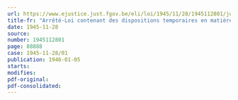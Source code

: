 ```yaml
---
url: https://www.ejustice.just.fgov.be/eli/loi/1945/11/28/1945112801/justel
title-fr: "Arrêté-Loi contenant des dispositions temporaires en matière de prescription"
date: 1945-11-28
source:
number: 1945112801
page: 88888
case: 1945-11-28/01
publication: 1946-01-05
starts:
modifies:
pdf-original:
pdf-consolidated:
---
```


